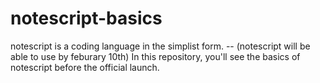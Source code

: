 # notescript-basics

notescript is a coding language in the simplist form.
-- (notescript will be able to use by feburary 10th)
In this repository, you'll see the basics of notescript before the official launch.
